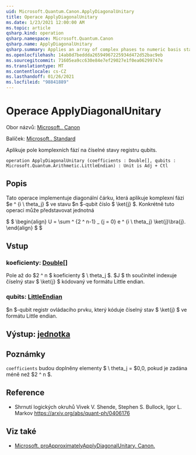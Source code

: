 ```yaml
---
uid: Microsoft.Quantum.Canon.ApplyDiagonalUnitary
title: Operace ApplyDiagonalUnitary
ms.date: 1/23/2021 12:00:00 AM
ms.topic: article
qsharp.kind: operation
qsharp.namespace: Microsoft.Quantum.Canon
qsharp.name: ApplyDiagonalUnitary
qsharp.summary: Applies an array of complex phases to numeric basis states of a register of qubits.
ms.openlocfilehash: 14ab8d7beddda26594967225934d472d52bac9eb
ms.sourcegitcommit: 71605ea9cc630e84e7ef29027e1f0ea06299747e
ms.translationtype: MT
ms.contentlocale: cs-CZ
ms.lasthandoff: 01/26/2021
ms.locfileid: "98841889"
---
```

# <a name="applydiagonalunitary-operation"></a>Operace ApplyDiagonalUnitary

Obor názvů: [Microsoft.. Canon](xref:Microsoft.Quantum.Canon)

Balíček: [Microsoft.. Standard](https://nuget.org/packages/Microsoft.Quantum.Standard)


Aplikuje pole komplexních fází na číselné stavy registru qubits.

```qsharp
operation ApplyDiagonalUnitary (coefficients : Double[], qubits : Microsoft.Quantum.Arithmetic.LittleEndian) : Unit is Adj + Ctl
```


## <a name="description"></a>Popis

Tato operace implementuje diagonální čárku, která aplikuje komplexní fázi $e ^ {i \ theta_j} $ ve stavu $n $-qubit číslo $ \ket{j} $.
Konkrétně tuto operaci může představovat jednotná

$ $ \begin{align} U = \sum ^ {2 ^ n-1} _ {j = 0} e ^ {i \ theta_j} \ket{j}\bra{j}.
\end{align} $ $

## <a name="input"></a>Vstup

### <a name="coefficients--double"></a>koeficienty: [Double](xref:microsoft.quantum.lang-ref.double)[]

Pole až do $2 ^ n $ koeficienty $ \ theta_j $. $J $ th součinitel indexuje číselný stav $ \ket{j} $ kódovaný ve formátu Little endian.


### <a name="qubits--littleendian"></a>qubits: [LittleEndian](xref:Microsoft.Quantum.Arithmetic.LittleEndian)

$n $-qubit registr ovládacího prvku, který kóduje číselný stav $ \ket{j} $ ve formátu Little endian.



## <a name="output--unit"></a>Výstup: [jednotka](xref:microsoft.quantum.lang-ref.unit)



## <a name="remarks"></a>Poznámky

`coefficients` budou doplněny elementy $ \ theta_j = $0,0, pokud je zadána méně než $2 ^ n $.

## <a name="references"></a>Reference

- Shrnutí logických okruhů Vivek V. Shende, Stephen S. Bullock, Igor L. Markov https://arxiv.org/abs/quant-ph/0406176

## <a name="see-also"></a>Viz také

- [Microsoft. proApproximatelyApplyDiagonalUnitary. Canon.](xref:Microsoft.Quantum.Canon.ApproximatelyApplyDiagonalUnitary)
